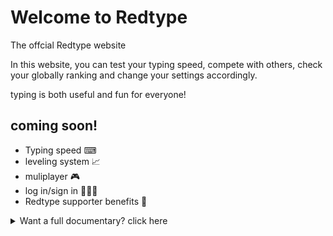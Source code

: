 # Welcome to Redtype
The offcial Redtype website

In this website, you can test your typing speed, compete with others, check your globally ranking and change your settings accordingly.

typing is both useful and fun for everyone!

## coming soon!
- Typing speed ⌨
- leveling system 📈
- muliplayer 🎮
- log in/sign in 🙋🏻‍♀️
- Redtype supporter benefits 💖



<details>
  <summary>Want a full documentary? click here</summary>
  ## project started 10/14/2024
</details>
